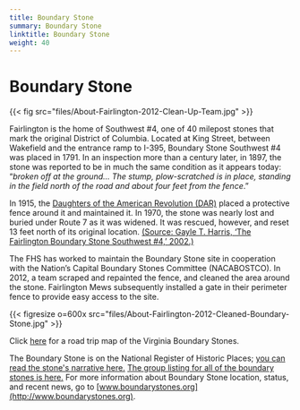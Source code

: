 ```yaml
---
title: Boundary Stone
summary: Boundary Stone
linktitle: Boundary Stone
weight: 40
---
```


# Boundary Stone

{{< fig src="files/About-Fairlington-2012-Clean-Up-Team.jpg" >}}

Fairlington is the home of Southwest #4, one of 40 milepost stones that mark the original District of Columbia. Located at King Street, between Wakefield and the entrance ramp to I-395, Boundary Stone Southwest #4 was placed in 1791. In an inspection more than a century later, in 1897, the stone was reported to be in much the same condition as it appears today: “*broken off at the ground… The stump, plow-scratched is in place, standing in the field north of the road and about four feet from the fence*.”

In 1915, the [Daughters of the American Revolution (DAR)](files/About-Fairlington-American-Spirit-Boundary-Stones.pdf) placed a protective fence around it and maintained it. In 1970, the stone was nearly lost and buried under Route 7 as it was widened. It was rescued, however, and reset 13 feet north of its original location. [(Source: Gayle T. Harris, ‘The Fairlington Boundary Stone Southwest #4,’ 2002.)](files/About-Fairlington-Harris-SW-Boundary-Stone-4.pdf)

The FHS has worked to maintain the Boundary Stone site in cooperation with the Nation’s Capital Boundary Stones Committee (NACABOSTCO). In 2012, a team scraped and repainted the fence, and cleaned the area around the stone. Fairlington Mews subsequently installed a gate in their perimeter fence to provide easy access to the site.

{{< figresize o=600x src="files/About-Fairlington-2012-Cleaned-Boundary-Stone.jpg" >}}

Click [here](files/About-Fairlington-Washington-Post-VA-Boundary-Stones-Road-Trip.pdf) for a road trip map of the Virginia Boundary Stones.

The Boundary Stone is on the National Register of Historic Places; [you can read the stone's narrative here.](https://www.dhr.virginia.gov/wp-content/uploads/2018/04/000-0022-0005_SW_No._4_Boundary_Marker_of_the_Original_District_of_Columbia_1991_Final_Nomination.pdf) [The group listing for all of the boundary stones is here.](https://npgallery.nps.gov/NRHP/GetAsset/db38eeae-0b63-4f84-aed8-cb748daa5872) For more information about Boundary Stone location, status, and recent news, go to [www.boundarystones.org](http://www.boundarystones.org).